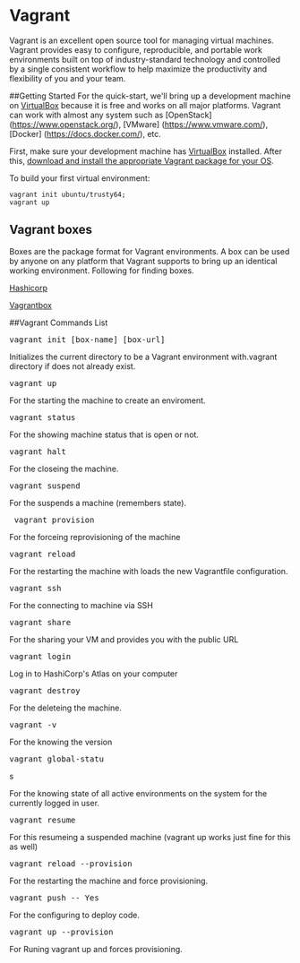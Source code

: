 # Vagrant
Vagrant is an excellent open  source tool for managing virtual machines. Vagrant provides easy to configure, reproducible, and portable work environments built on top of industry-standard technology and controlled by a single consistent workflow to help maximize the productivity and flexibility of you and your team.

##Getting Started
For the quick-start, we'll bring up a development machine on
[VirtualBox](https://www.virtualbox.org/) because it is free and works
on all major platforms. Vagrant can work with almost any
system such as [OpenStack] (https://www.openstack.org/), [VMware] (https://www.vmware.com/), [Docker] (https://docs.docker.com/), etc.

First, make sure your development machine has
[VirtualBox](https://www.virtualbox.org/)
installed. After this,
[download and install the appropriate Vagrant package for your OS](https://www.vagrantup.com/downloads.html).

To build your first virtual environment:

    vagrant init ubuntu/trusty64;
    vagrant up

## Vagrant boxes

Boxes are the package format for Vagrant environments. A box can be used by anyone on any platform that Vagrant supports to bring up an identical working environment. Following for finding boxes. 

[Hashicorp](https://atlas.hashicorp.com/boxes/search)

[Vagrantbox](http://www.vagrantbox.es/) 


##Vagrant Commands List

<pre>vagrant init [box-name] [box-url]</pre>
Initializes the current directory to be a Vagrant environment with.vagrant directory if does not already exist. 

<pre>vagrant up </pre> 
For the starting the  machine to create an enviroment.  

<pre>vagrant status</pre>	 
For the showing machine status that is open or not. 

<pre>vagrant halt </pre>
For the closeing the machine.

<pre>vagrant suspend </pre>
For the suspends a  machine (remembers state).

<pre> vagrant provision</pre>	
For the forceing reprovisioning of the machine

<pre>vagrant reload </pre>
For the restarting the machine with loads the new Vagrantfile configuration.

<pre>vagrant ssh </pre>	
For the connecting to machine via SSH

<pre>vagrant share </pre>
For the sharing your VM and provides you with the public URL

<pre>vagrant login </pre>	
Log in to HashiCorp's Atlas on your computer

<pre>vagrant destroy </pre>	
For the deleteing the machine. 

<pre>vagrant -v </pre>	
For the knowing  the version

<pre>vagrant global-statu </pre>s	
For the knowing state of all active environments on the system for the currently logged in user.

<pre>vagrant resume </pre>	
For this resumeing a suspended machine (vagrant up works just fine for this as well)

<pre>vagrant reload --provision </pre>	
For the restarting the machine and force provisioning.

<pre>vagrant push -- Yes </pre>	
For the configuring to deploy code. 

<pre>vagrant up --provision</pre>	
For Runing vagrant up and forces provisioning. 
